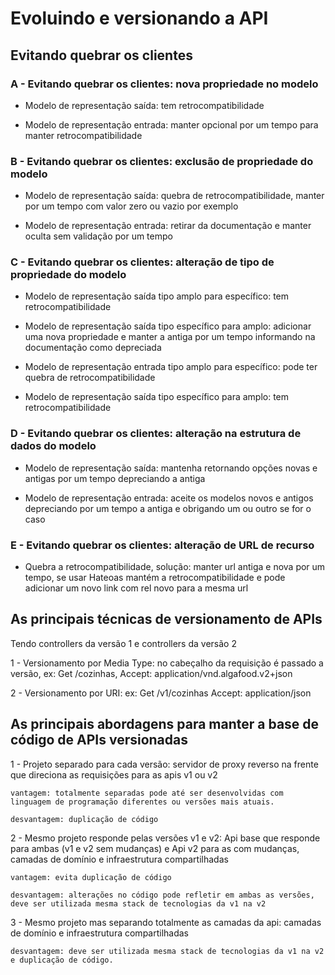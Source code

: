 # Evoluindo e versionando a API

## Evitando quebrar os clientes

### A - Evitando quebrar os clientes: nova propriedade no modelo

- Modelo de representação saída: tem retrocompatibilidade

- Modelo de representação entrada: manter opcional por um tempo para manter retrocompatibilidade

### B - Evitando quebrar os clientes: exclusão de propriedade do modelo

- Modelo de representação saída: quebra de retrocompatibilidade, manter por um tempo com valor zero ou vazio por exemplo

- Modelo de representação entrada: retirar da documentação e manter oculta sem validação por um tempo

### C - Evitando quebrar os clientes: alteração de tipo de propriedade do modelo

- Modelo de representação saída tipo amplo para específico: tem retrocompatibilidade

- Modelo de representação saída tipo específico para amplo: adicionar uma nova propriedade e manter a antiga por um tempo
	informando na documentação como depreciada
	
- Modelo de representação entrada tipo amplo para específico: pode ter quebra de retrocompatibilidade

- Modelo de representação saída tipo específico para amplo: tem retrocompatibilidade

### D - Evitando quebrar os clientes: alteração na estrutura de dados do modelo

- Modelo de representação saída: mantenha retornando opções novas e antigas por um tempo depreciando a antiga

- Modelo de representação entrada: aceite os modelos novos e antigos depreciando por um tempo a antiga e obrigando um ou
	outro se for o caso
	
### E - Evitando quebrar os clientes: alteração de URL de recurso

- Quebra a retrocompatibilidade, solução: manter url antiga e nova por um tempo,
	se usar Hateoas mantém a retrocompatibilidade e pode adicionar um novo link com rel novo para a mesma url
	
## As principais técnicas de versionamento de APIs

Tendo controllers da versão 1 e controllers da versão 2

1 - Versionamento por Media Type: no cabeçalho da requisição é passado a versão, 
		ex: Get /cozinhas, Accept: application/vnd.algafood.v2+json

2 - Versionamento por URI: ex: Get /v1/cozinhas Accept: application/json

## As principais abordagens para manter a base de código de APIs versionadas

1 - Projeto separado para cada versão: servidor de proxy reverso na frente que direciona as requisições para as apis v1 ou v2

	vantagem: totalmente separadas pode até ser desenvolvidas com linguagem de programação diferentes ou versões mais atuais.
	
	desvantagem: duplicação de código
	
2 - Mesmo projeto responde pelas versões v1 e v2: Api base que responde para ambas (v1 e v2 sem mudanças) e Api v2 para
	as com mudanças, camadas de domínio e infraestrutura compartilhadas
	
	vantagem: evita duplicação de código
	
	desvantagem: alterações no código pode refletir em ambas as versões, deve ser utilizada mesma stack de tecnologias da v1 na v2

3 - Mesmo projeto mas separando totalmente as camadas da api: camadas de domínio e infraestrutura compartilhadas

	desvantagem: deve ser utilizada mesma stack de tecnologias da v1 na v2 e duplicação de código.
	